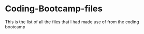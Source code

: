 # Coding-Bootcamp-files
This is the list of all the files that I had made use of from the coding bootcamp
